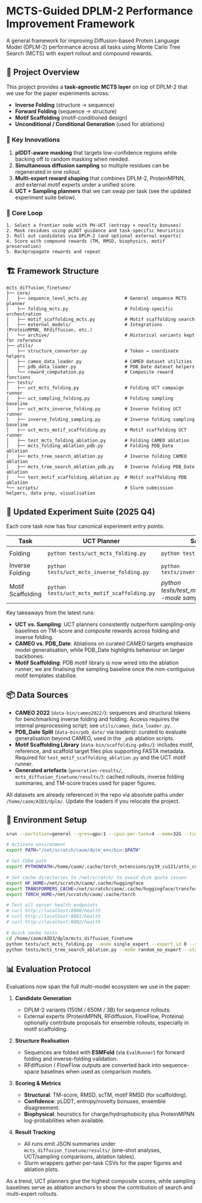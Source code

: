 # MCTS-Guided DPLM-2 Performance Improvement Framework

A general framework for improving Diffusion-based Protein Language Model (DPLM-2) performance across all tasks using Monte Carlo Tree Search (MCTS) with expert rollout and compound rewards.

## 🎯 **Project Overview**

This project provides a **task-agnostic MCTS layer** on top of DPLM-2 that we use for the paper experiments across:

- **Inverse Folding** (structure → sequence)
- **Forward Folding** (sequence → structure)
- **Motif Scaffolding** (motif-conditioned design)
- **Unconditional / Conditional Generation** (used for ablations)

### 🚀 **Key Innovations**

1. **plDDT-aware masking** that targets low-confidence regions while backing off to random masking when needed.
2. **Simultaneous diffusion sampling** so multiple residues can be regenerated in one rollout.
3. **Multi-expert reward shaping** that combines DPLM-2, ProteinMPNN, and external motif experts under a unified score.
4. **UCT + Sampling planners** that we can swap per task (see the updated experiment suite below).

### 🧠 **Core Loop**

```
1. Select a frontier node with PH-UCT (entropy + novelty bonuses)
2. Mask residues using pLDDT guidance and task-specific heuristics
3. Roll out candidates via DPLM-2 (and optional external experts)
4. Score with compound rewards (TM, RMSD, biophysics, motif preservation)
5. Backpropagate rewards and repeat
```

## 🏗️ **Framework Structure**

```
mcts_diffusion_finetune/
├── core/
│   ├── sequence_level_mcts.py              # General sequence MCTS planner
│   ├── folding_mcts.py                     # Folding-specific orchestration
│   ├── motif_scaffolding_mcts.py           # Motif scaffolding search
│   ├── external_models/                    # Integrations (ProteinMPNN, RFdiffusion, etc.)
│   └── archive/                            # Historical variants kept for reference
├── utils/
│   ├── structure_converter.py              # Token ↔ coordinate helpers
│   ├── cameo_data_loader.py                # CAMEO dataset utilities
│   ├── pdb_data_loader.py                  # PDB_Date dataset helpers
│   └── reward_computation.py               # Composite reward functions
├── tests/
│   ├── uct_mcts_folding.py                 # Folding UCT campaign runner
│   ├── uct_sampling_folding.py             # Folding sampling baseline
│   ├── uct_mcts_inverse_folding.py         # Inverse folding UCT runner
│   ├── inverse_folding_sampling.py         # Inverse folding sampling baseline
│   ├── uct_mcts_motif_scaffolding.py       # Motif scaffolding UCT runner
│   ├── test_mcts_folding_ablation.py       # Folding CAMEO ablation
│   ├── mcts_folding_ablation_pdb.py        # Folding PDB_Date ablation
│   ├── mcts_tree_search_ablation.py        # Inverse folding CAMEO ablation
│   ├── mcts_tree_search_ablation_pdb.py    # Inverse folding PDB_Date ablation
│   └── test_motif_scaffolding_ablation.py  # Motif scaffolding PDB ablation
└── scripts/                                # Slurm submission helpers, data prep, visualisation
```

## 🔬 **Updated Experiment Suite (2025 Q4)**

Each core task now has four canonical experiment entry points:

| Task | UCT Planner | Sampling Baseline | CAMEO Ablation | PDB Ablation |
|------|-------------|-------------------|----------------|--------------|
| Folding | `python tests/uct_mcts_folding.py` | `python tests/uct_sampling_folding.py` | `python tests/test_mcts_folding_ablation.py` | `python tests/mcts_folding_ablation_pdb.py` |
| Inverse Folding | `python tests/uct_mcts_inverse_folding.py` | `python tests/inverse_folding_sampling.py` | `python tests/mcts_tree_search_ablation.py` | `python tests/mcts_tree_search_ablation_pdb.py` |
| Motif Scaffolding | `python tests/uct_mcts_motif_scaffolding.py` | *python tests/test_motif_scaffolding_ablation.py -mode sampling* | -- | `python tests/test_motif_scaffolding_ablation.py` |

Key takeaways from the latest runs:

- **UCT vs. Sampling**: UCT planners consistently outperform sampling-only baselines on TM-score and composite rewards across folding and inverse folding.
- **CAMEO vs. PDB_Date**: Ablations on curated CAMEO targets emphasize model generalisation, while PDB_Date highlights behaviour on larger backbones.
- **Motif Scaffolding**: PDB motif library is now wired into the ablation runner; we are finalising the sampling baseline once the non-contiguous motif templates stabilise.

## 📦 Data Sources

- **CAMEO 2022** (`data-bin/cameo2022/`): sequences and structural tokens for benchmarking inverse folding and folding. Access requires the internal preprocessing script; see `utils/cameo_data_loader.py`.
- **PDB_Date Split** (`data-bin/pdb_date/` via loaders): curated to evaluate generalisation beyond CAMEO, used in the `_pdb` ablation scripts.
- **Motif Scaffolding Library** (`data-bin/scaffolding-pdbs/`): includes motif, reference, and scaffold target files plus supporting FASTA metadata. Required for `test_motif_scaffolding_ablation.py` and the UCT motif runner.
- **Generated artefacts** (`generation-results/`, `mcts_diffusion_finetune/results/`): cached rollouts, inverse folding summaries, and TM-score traces used for paper figures.

All datasets are already referenced in the repo via absolute paths under `/home/caom/AID3/dplm/`. Update the loaders if you relocate the project.

## 🔧 Environment Setup

```bash
srun --partition=general --gres=gpu:1 --cpus-per-task=4 --mem=32G --time=2:00:00 --pty bash

# Activate environment  
export PATH="/net/scratch/caom/dplm_env/bin:$PATH"

# Set CUDA path
export PYTHONPATH=/home/caom/.cache/torch_extensions/py39_cu121/attn_core_inplace_cuda:$PYTHONPATH

# Set cache directories to /net/scratch/ to avoid disk quota issues
export HF_HOME=/net/scratch/caom/.cache/huggingface
export TRANSFORMERS_CACHE=/net/scratch/caom/.cache/huggingface/transformers
export TORCH_HOME=/net/scratch/caom/.cache/torch

# Test all server health endpoints
# curl http://localhost:8080/health
# curl http://localhost:8081/health
# curl http://localhost:8082/health

# Quick smoke tests
cd /home/caom/AID3/dplm/mcts_diffusion_finetune
python tests/uct_mcts_folding.py --mode single_expert --expert_id 0 --start 0 --end 1
python tests/mcts_tree_search_ablation.py --mode random_no_expert --start 0 --end 1
```

## 📊 Evaluation Protocol

Evaluations now span the full multi-model ecosystem we use in the paper:

1. **Candidate Generation**  
   - DPLM-2 variants (150M / 650M / 3B) for sequence rollouts.  
   - External experts (ProteinMPNN, RFdiffusion, FlowFlow, Proteina) optionally contribute proposals for ensemble rollouts, especially in motif scaffolding.

2. **Structure Realisation**  
   - Sequences are folded with **ESMFold** (via `EvalRunner`) for forward folding and inverse-folding validation.  
   - RFdiffusion / FlowFlow outputs are converted back into sequence-space baselines when used as comparison models.

3. **Scoring & Metrics**  
   - **Structural**: TM-score, RMSD, scTM, motif RMSD (for scaffolding).  
   - **Confidence**: pLDDT, entropy/novelty bonuses, ensemble disagreement.  
   - **Biophysical**: heuristics for charge/hydrophobicity plus ProteinMPNN log-probabilities when available.

4. **Result Tracking**  
   - All runs emit JSON summaries under `mcts_diffusion_finetune/results/` (one-shot analyses, UCT/sampling comparisons, ablation tables).  
   - Slurm wrappers gather per-task CSVs for the paper figures and ablation plots.

As a trend, UCT planners give the highest composite scores, while sampling baselines serve as ablation anchors to show the contribution of search and multi-expert rollouts.
